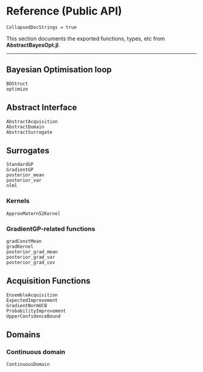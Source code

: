 # Reference (Public API)

```@meta
CollapsedDocStrings = true
```

This section documents the exported functions, types, etc from **AbstractBayesOpt.jl**.

---
## Bayesian Optimisation loop
```@docs
BOStruct
optimize
```

## Abstract Interface

```@docs
AbstractAcquisition
AbstractDomain
AbstractSurrogate
```

## Surrogates

```@docs
StandardGP
GradientGP
posterior_mean
posterior_var
nlml
```

### Kernels
```@docs
ApproxMatern52Kernel
```

### GradientGP-related functions
```@docs
gradConstMean
gradKernel
posterior_grad_mean
posterior_grad_var
posterior_grad_cov
```

## Acquisition Functions
```@docs
EnsembleAcquisition
ExpectedImprovement
GradientNormUCB
ProbabilityImprovement
UpperConfidenceBound
```

## Domains

### Continuous domain
```@docs
ContinuousDomain
```